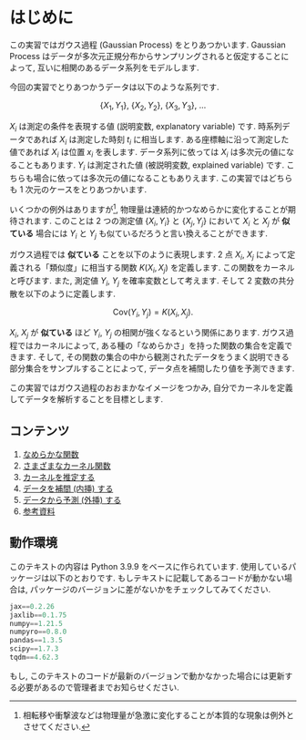 # はじめに

この実習ではガウス過程 (Gaussian Process) をとりあつかいます. Gaussian Process はデータが多次元正規分布からサンプリングされると仮定することによって, 互いに相関のあるデータ系列をモデルします.

今回の実習でとりあつかうデータは以下のような系列です.

$$
  \{X_1, Y_1\},~
  \{X_2, Y_2\},~
  \{X_3, Y_3\},~ \ldots
$$

$X_i$ は測定の条件を表現する値 (説明変数, explanatory variable) です. 時系列データであれば $X_i$ は測定した時刻 $t_i$ に相当します. ある座標軸に沿って測定した値であれば $X_i$ は位置 $x_i$ を表します. データ系列に依っては $X_i$ は多次元の値になることもあります. $Y_i$ は測定された値 (被説明変数, explained variable) です. こちらも場合に依っては多次元の値になることもありえます. この実習ではどちらも 1 次元のケースをとりあつかいます.

いくつかの例外はありますが[^1], 物理量は連続的かつなめらかに変化することが期待されます. このことは 2 つの測定値 $\{X_i,Y_i\}$ と $\{X_j,Y_j\}$ において $X_i$ と $X_j$ が __似ている__ 場合には $Y_i$ と $Y_j$ も似ているだろうと言い換えることができます.

ガウス過程では __似ている__ ことを以下のように表現します. 2 点 $X_i$, $X_j$ によって定義される「類似度」に相当する関数 $K(X_i, X_j)$ を定義します. この関数をカーネルと呼びます. また, 測定値 $Y_i$, $Y_j$ を確率変数として考えます. そして 2 変数の共分散を以下のように定義します.

$$
  \mathrm{Cov}(Y_i, Y_j) = K(X_i, X_j).
$$

$X_i$, $X_j$ が __似ている__ ほど $Y_i$, $Y_j$ の相関が強くなるという関係にあります. ガウス過程ではカーネルによって, ある種の「なめらかさ」を持った関数の集合を定義できます. そして, その関数の集合の中から観測されたデータをうまく説明できる部分集合をサンプルすることによって, データ点を補間したり値を予測できます.

この実習ではガウス過程のおおまかなイメージをつかみ, 自分でカーネルを定義してデータを解析することを目標とします.

[^1]: 相転移や衝撃波などは物理量が急激に変化することが本質的な現象は例外とさせてください.

## コンテンツ

1. [なめらかな関数](./smooth_functions.md)
1. [さまざまなカーネル関数](./different_kernels.md)
1. [カーネルを推定する](./parameter_estimation.md)
1. [データを補間 (内挿) する](./interpolation.md)
1. [データから予測 (外挿) する](./extrapolation.md)
1. [参考資料](./references.md)

## 動作環境
このテキストの内容は Python 3.9.9 をベースに作られています. 使用しているパッケージは以下のとおりです. もしテキストに記載してあるコードが動かない場合は, パッケージのバージョンに差がないかをチェックしてみてください.

```python
jax==0.2.26
jaxlib==0.1.75
numpy==1.21.5
numpyro==0.8.0
pandas==1.3.5
scipy==1.7.3
tqdm==4.62.3
```

もし, このテキストのコードが最新のバージョンで動かなかった場合には更新する必要があるので管理者までお知らせください.